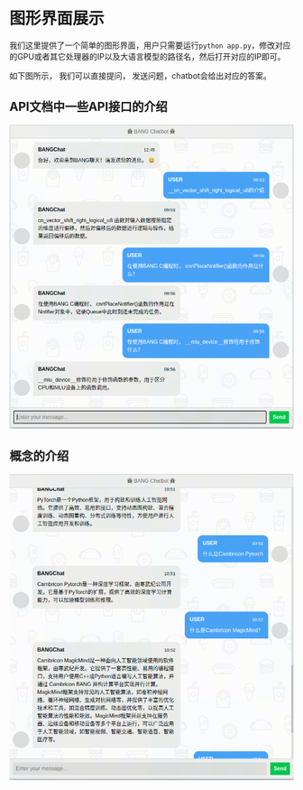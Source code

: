 # 图形界面展示

我们这里提供了一个简单的图形界面，用户只需要运行`python app.py`，修改对应的GPU或者其它处理器的IP以及大语言模型的路径名，然后打开对应的IP即可。 

如下图所示， 我们可以直接提问， 发送问题，chatbot会给出对应的答案。


## API文档中一些API接口的介绍
![chatbot1](./../images/gui.png)

## 概念的介绍
![chatbot2](./../images/gui1.png)